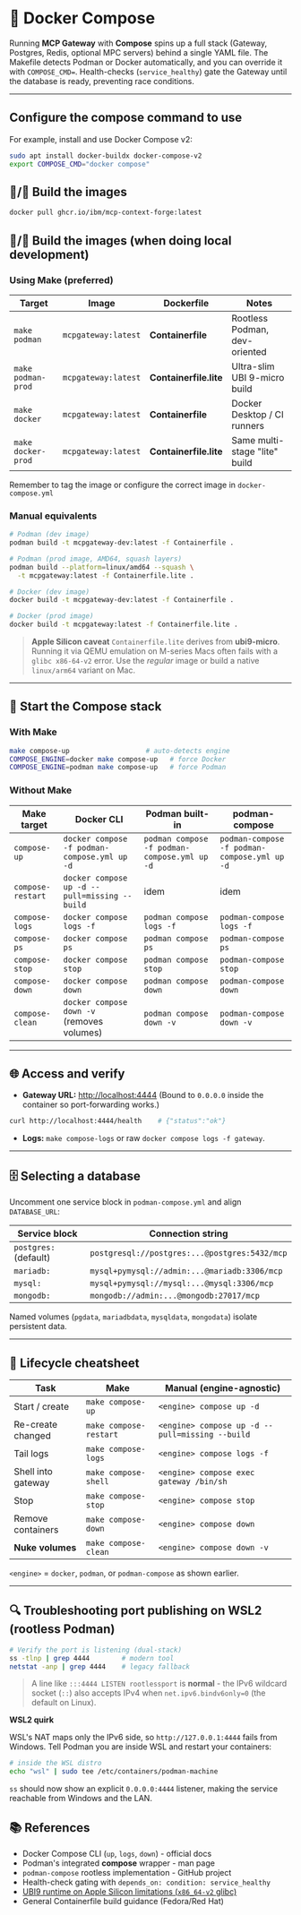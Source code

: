 # 🧩 Docker Compose

Running **MCP Gateway** with **Compose** spins up a full stack (Gateway, Postgres, Redis, optional MPC servers) behind a single YAML file.
The Makefile detects Podman or Docker automatically, and you can override it with `COMPOSE_CMD=`.
Health-checks (`service_healthy`) gate the Gateway until the database is ready, preventing race conditions.

---

## Configure the compose command to use

For example, install and use Docker Compose v2:

```bash
sudo apt install docker-buildx docker-compose-v2
export COMPOSE_CMD="docker compose"
```

## 🐳/🦭 Build the images

```bash
docker pull ghcr.io/ibm/mcp-context-forge:latest
```

## 🐳/🦭 Build the images (when doing local development)

### Using Make (preferred)

| Target             | Image                   | Dockerfile             | Notes                         |
| ------------------ | ----------------------- | ---------------------- | ----------------------------- |
| `make podman`      | `mcpgateway:latest`     | **Containerfile**      | Rootless Podman, dev-oriented |
| `make podman-prod` | `mcpgateway:latest`     | **Containerfile.lite** | Ultra-slim UBI 9-micro build  |
| `make docker`      | `mcpgateway:latest`     | **Containerfile**      | Docker Desktop / CI runners   |
| `make docker-prod` | `mcpgateway:latest`     | **Containerfile.lite** | Same multi-stage "lite" build |

Remember to tag the image or configure the correct image in `docker-compose.yml`

### Manual equivalents

```bash
# Podman (dev image)
podman build -t mcpgateway-dev:latest -f Containerfile .

# Podman (prod image, AMD64, squash layers)
podman build --platform=linux/amd64 --squash \
  -t mcpgateway:latest -f Containerfile.lite .

# Docker (dev image)
docker build -t mcpgateway-dev:latest -f Containerfile .

# Docker (prod image)
docker build -t mcpgateway:latest -f Containerfile.lite .
```

> **Apple Silicon caveat**
> `Containerfile.lite` derives from **ubi9-micro**. Running it via QEMU emulation on M-series Macs often fails with a `glibc x86-64-v2` error.
> Use the *regular* image or build a native `linux/arm64` variant on Mac.

---

## 🏃 Start the Compose stack

### With Make

```bash
make compose-up                   # auto-detects engine
COMPOSE_ENGINE=docker make compose-up   # force Docker
COMPOSE_ENGINE=podman make compose-up   # force Podman
```

### Without Make

| Make target       | Docker CLI                                    | Podman built-in                              | podman-compose                               |
| ----------------- | --------------------------------------------- | -------------------------------------------- | -------------------------------------------- |
| `compose-up`      | `docker compose -f podman-compose.yml up -d`  | `podman compose -f podman-compose.yml up -d` | `podman-compose -f podman-compose.yml up -d` |
| `compose-restart` | `docker compose up -d --pull=missing --build` | idem                                         | idem                                         |
| `compose-logs`    | `docker compose logs -f`                      | `podman compose logs -f`                     | `podman-compose logs -f`                     |
| `compose-ps`      | `docker compose ps`                           | `podman compose ps`                          | `podman-compose ps`                          |
| `compose-stop`    | `docker compose stop`                         | `podman compose stop`                        | `podman-compose stop`                        |
| `compose-down`    | `docker compose down`                         | `podman compose down`                        | `podman-compose down`                        |
| `compose-clean`   | `docker compose down -v` (removes volumes)    | `podman compose down -v`                     | `podman-compose down -v`                     |

---

## 🌐 Access and verify

* **Gateway URL:** [http://localhost:4444](http://localhost:4444)
  (Bound to `0.0.0.0` inside the container so port-forwarding works.)

```bash
curl http://localhost:4444/health    # {"status":"ok"}
```

* **Logs:** `make compose-logs` or raw `docker compose logs -f gateway`.

---

## 🗄 Selecting a database

Uncomment one service block in `podman-compose.yml` and align `DATABASE_URL`:

| Service block         | Connection string                             |
| --------------------- | --------------------------------------------- |
| `postgres:` (default) | `postgresql://postgres:...@postgres:5432/mcp` |
| `mariadb:`            | `mysql+pymysql://admin:...@mariadb:3306/mcp`  |
| `mysql:`              | `mysql+pymysql://mysql:...@mysql:3306/mcp`    |
| `mongodb:`            | `mongodb://admin:...@mongodb:27017/mcp`       |

Named volumes (`pgdata`, `mariadbdata`, `mysqldata`, `mongodata`) isolate persistent data.

---

## 🔄 Lifecycle cheatsheet

| Task               | Make                   | Manual (engine-agnostic)                        |
| ------------------ | ---------------------- | ----------------------------------------------- |
| Start / create     | `make compose-up`      | `<engine> compose up -d`                        |
| Re-create changed  | `make compose-restart` | `<engine> compose up -d --pull=missing --build` |
| Tail logs          | `make compose-logs`    | `<engine> compose logs -f`                      |
| Shell into gateway | `make compose-shell`   | `<engine> compose exec gateway /bin/sh`         |
| Stop               | `make compose-stop`    | `<engine> compose stop`                         |
| Remove containers  | `make compose-down`    | `<engine> compose down`                         |
| **Nuke volumes**   | `make compose-clean`   | `<engine> compose down -v`                      |

`<engine>` = `docker`, `podman`, or `podman-compose` as shown earlier.

---

## 🔍 Troubleshooting port publishing on WSL2 (rootless Podman)

```bash
# Verify the port is listening (dual-stack)
ss -tlnp | grep 4444        # modern tool
netstat -anp | grep 4444    # legacy fallback
```

> A line like `:::4444 LISTEN rootlessport` is **normal** - the IPv6
> wildcard socket (`::`) also accepts IPv4 when `net.ipv6.bindv6only=0`
> (the default on Linux).

**WSL2 quirk**

WSL's NAT maps only the IPv6 side, so `http://127.0.0.1:4444` fails from Windows. Tell Podman you are inside WSL and restart your containers:

```bash
# inside the WSL distro
echo "wsl" | sudo tee /etc/containers/podman-machine
```

`ss` should now show an explicit `0.0.0.0:4444` listener, making the
service reachable from Windows and the LAN.

## 📚 References

* Docker Compose CLI (`up`, `logs`, `down`) - official docs
* Podman's integrated **compose** wrapper - man page
* `podman-compose` rootless implementation - GitHub project
* Health-check gating with `depends_on: condition: service_healthy`
* [UBI9 runtime on Apple Silicon limitations (`x86_64-v2` glibc)](https://github.com/containers/podman/issues/15456)
* General Containerfile build guidance (Fedora/Red Hat)
